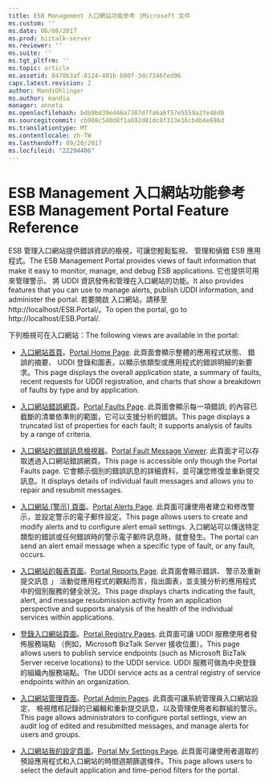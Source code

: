 ```yaml
---
title: ESB Management 入口網站功能參考 |Microsoft 文件
ms.custom: ''
ms.date: 06/08/2017
ms.prod: biztalk-server
ms.reviewer: ''
ms.suite: ''
ms.tgt_pltfrm: ''
ms.topic: article
ms.assetid: 8470b3af-8124-401b-b80f-3dc7346fed96
caps.latest.revision: 2
author: MandiOhlinger
ms.author: mandia
manager: anneta
ms.openlocfilehash: bdb9bd39ed46a7307d7fa6a6f57e5559a2fe46d0
ms.sourcegitcommit: cb908c540d8f1a692d01dc8f313e16cb4b4e696d
ms.translationtype: MT
ms.contentlocale: zh-TW
ms.lasthandoff: 09/20/2017
ms.locfileid: "22294406"
---
```

# <a name="esb-management-portal-feature-reference"></a><span data-ttu-id="85e83-102">ESB Management 入口網站功能參考</span><span class="sxs-lookup"><span data-stu-id="85e83-102">ESB Management Portal Feature Reference</span></span>
<span data-ttu-id="85e83-103">ESB 管理入口網站提供錯誤資訊的檢視，可讓您輕鬆監視、 管理和偵錯 ESB 應用程式。</span><span class="sxs-lookup"><span data-stu-id="85e83-103">The ESB Management Portal provides views of fault information that make it easy to monitor, manage, and debug ESB applications.</span></span> <span data-ttu-id="85e83-104">它也提供可用來管理警示、 將 UDDI 資訊發佈和管理在入口網站的功能。</span><span class="sxs-lookup"><span data-stu-id="85e83-104">It also provides features that you can use to manage alerts, publish UDDI information, and administer the portal.</span></span> <span data-ttu-id="85e83-105">若要開啟 入口網站，請移至 http://localhost/ESB.Portal/。</span><span class="sxs-lookup"><span data-stu-id="85e83-105">To open the portal, go to http://localhost/ESB.Portal/.</span></span>  
  
 <span data-ttu-id="85e83-106">下列檢視可在入口網站：</span><span class="sxs-lookup"><span data-stu-id="85e83-106">The following views are available in the portal:</span></span>  
  
-   <span data-ttu-id="85e83-107">[入口網站首頁](../esb-toolkit/portal-home-page.md)。</span><span class="sxs-lookup"><span data-stu-id="85e83-107">[Portal Home Page](../esb-toolkit/portal-home-page.md).</span></span> <span data-ttu-id="85e83-108">此頁面會顯示整體的應用程式狀態、 錯誤的摘要、 UDDI 登錄和圖表，以顯示依類型或應用程式的錯誤明細的新要求。</span><span class="sxs-lookup"><span data-stu-id="85e83-108">This page displays the overall application state, a summary of faults, recent requests for UDDI registration, and charts that show a breakdown of faults by type and by application.</span></span>  
  
-   <span data-ttu-id="85e83-109">[入口網站錯誤網頁](../esb-toolkit/portal-faults-page.md)。</span><span class="sxs-lookup"><span data-stu-id="85e83-109">[Portal Faults Page](../esb-toolkit/portal-faults-page.md).</span></span> <span data-ttu-id="85e83-110">此頁面會顯示每一項錯誤; 的內容已截斷的清單依準則的範圍，它可以支援分析的錯誤。</span><span class="sxs-lookup"><span data-stu-id="85e83-110">This page displays a truncated list of properties for each fault; it supports analysis of faults by a range of criteria.</span></span>  
  
-   <span data-ttu-id="85e83-111">[入口網站的錯誤訊息檢視器](../esb-toolkit/portal-fault-message-viewer.md)。</span><span class="sxs-lookup"><span data-stu-id="85e83-111">[Portal Fault Message Viewer](../esb-toolkit/portal-fault-message-viewer.md).</span></span> <span data-ttu-id="85e83-112">此頁面才可以存取透過入口網站錯誤網頁。</span><span class="sxs-lookup"><span data-stu-id="85e83-112">This page is accessible only though the Portal Faults page.</span></span> <span data-ttu-id="85e83-113">它會顯示個別的錯誤訊息的詳細資料，並可讓您修復並重新提交訊息。</span><span class="sxs-lookup"><span data-stu-id="85e83-113">It displays details of individual fault messages and allows you to repair and resubmit messages.</span></span>  
  
-   <span data-ttu-id="85e83-114">[入口網站 [警示] 頁面](../esb-toolkit/portal-alerts-page.md)。</span><span class="sxs-lookup"><span data-stu-id="85e83-114">[Portal Alerts Page](../esb-toolkit/portal-alerts-page.md).</span></span> <span data-ttu-id="85e83-115">此頁面可讓使用者建立和修改警示，並設定警示的電子郵件設定。</span><span class="sxs-lookup"><span data-stu-id="85e83-115">This page allows users to create and modify alerts and to configure alert email settings.</span></span> <span data-ttu-id="85e83-116">入口網站可以傳送特定類型的錯誤或任何錯誤時的警示電子郵件訊息時，就會發生。</span><span class="sxs-lookup"><span data-stu-id="85e83-116">The portal can send an alert email message when a specific type of fault, or any fault, occurs.</span></span>  
  
-   <span data-ttu-id="85e83-117">[入口網站的報表頁面](../esb-toolkit/portal-reports-page.md)。</span><span class="sxs-lookup"><span data-stu-id="85e83-117">[Portal Reports Page](../esb-toolkit/portal-reports-page.md).</span></span> <span data-ttu-id="85e83-118">此頁面會顯示錯誤、 警示及重新提交訊息 」 活動從應用程式的觀點而言，指出圖表，並支援分析的應用程式中的個別服務的健全狀況。</span><span class="sxs-lookup"><span data-stu-id="85e83-118">This page displays charts indicating the fault, alert, and message resubmission activity from an application perspective and supports analysis of the health of the individual services within applications.</span></span>  
  
-   <span data-ttu-id="85e83-119">[登錄入口網站頁面](../esb-toolkit/portal-registry-pages.md)。</span><span class="sxs-lookup"><span data-stu-id="85e83-119">[Portal Registry Pages](../esb-toolkit/portal-registry-pages.md).</span></span> <span data-ttu-id="85e83-120">此頁面可讓 UDDI 服務使用者發佈服務端點 （例如，Microsoft BizTalk Server 接收位置）。</span><span class="sxs-lookup"><span data-stu-id="85e83-120">This page allows users to publish service endpoints (such as Microsoft BizTalk Server receive locations) to the UDDI service.</span></span> <span data-ttu-id="85e83-121">UDDI 服務可做為中央登錄的組織內服務端點。</span><span class="sxs-lookup"><span data-stu-id="85e83-121">The UDDI service acts as a central registry of service endpoints within an organization.</span></span>  
  
-   <span data-ttu-id="85e83-122">[入口網站管理頁面](../esb-toolkit/portal-admin-pages.md)。</span><span class="sxs-lookup"><span data-stu-id="85e83-122">[Portal Admin Pages](../esb-toolkit/portal-admin-pages.md).</span></span> <span data-ttu-id="85e83-123">此頁面可讓系統管理員入口網站設定、 檢視稽核記錄的已編輯和重新提交訊息，以及管理使用者和群組的警示。</span><span class="sxs-lookup"><span data-stu-id="85e83-123">This page allows administrators to configure portal settings, view an audit log of edited and resubmitted messages, and manage alerts for users and groups.</span></span>  
  
-   <span data-ttu-id="85e83-124">[入口網站我的設定頁面](../esb-toolkit/portal-my-settings-page.md)。</span><span class="sxs-lookup"><span data-stu-id="85e83-124">[Portal My Settings Page](../esb-toolkit/portal-my-settings-page.md).</span></span> <span data-ttu-id="85e83-125">此頁面可讓使用者選取的預設應用程式和入口網站的時間週期篩選條件。</span><span class="sxs-lookup"><span data-stu-id="85e83-125">This page allows users to select the default application and time-period filters for the portal.</span></span>